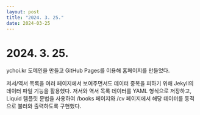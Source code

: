 ```yaml
---
layout: post
title: "2024. 3. 25."
date: 2024-03-25
---
```


# 2024. 3. 25.

ychoi.kr 도메인을 만들고 GitHub Pages를 이용해 홈페이지를 만들었다.

저서/역서 목록을 여러 페이지에서 보여주면서도 데이터 중복을 피하기 위해 Jekyll의 데이터 파일 기능을 활용했다. 저서와 역서 목록 데이터를 YAML 형식으로 저장하고, Liquid 템플릿 문법을 사용하여 /books 페이지와 /cv 페이지에서 해당 데이터를 동적으로 불러와 출력하도록 구현했다.
